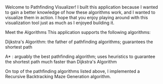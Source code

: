 Welcome to Pathfinding Visualizer! I built this application because I wanted to gain a better knowledge of how these algorithms work, and I wanted to visualize them in action. I hope that you enjoy playing around with this visualization tool just as much as I enjoyed building it. 


Meet the Algorithms
This application supports the following algorithms:

Dijkstra's Algorithm: the father of pathfinding algorithms; guarantees the shortest path

A* : arguably the best pathfinding algorithm; uses heuristics to guarantee the shortest path much faster than Dijkstra's Algorithm

On top of the pathfinding algorithms listed above, I implemented a Recursive Backtracking Maze Generation algorithm.

